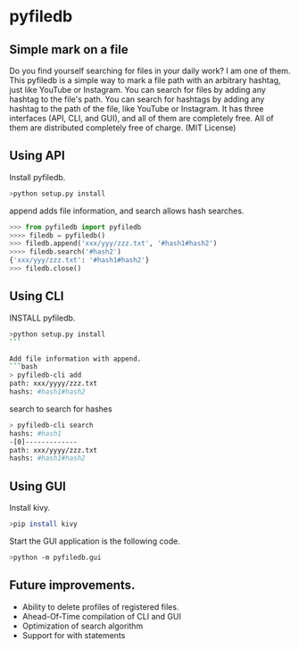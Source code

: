 # pyfiledb

## Simple mark on a file
Do you find yourself searching for files in your daily work?
I am one of them.
This pyfiledb is a simple way to mark a file path with an arbitrary hashtag, just like YouTube or Instagram.
You can search for files by adding any hashtag to the file's path.
You can search for hashtags by adding any hashtag to the path of the file, like YouTube or Instagram.
It has three interfaces (API, CLI, and GUI), and all of them are completely free.
All of them are distributed completely free of charge. (MIT License)

## Using API
Install pyfiledb.
```bash
>python setup.py install
```

append adds file information, and search allows hash searches.
```python
>>> from pyfiledb import pyfiledb
>>>> filedb = pyfiledb()
>>> filedb.append('xxx/yyy/zzz.txt', '#hash1#hash2')
>>>> filedb.search('#hash2')
{'xxx/yyy/zzz.txt': '#hash1#hash2'}
>>> filedb.close()
```

## Using CLI
INSTALL pyfiledb.
````bash
>python setup.py install
```

Add file information with append.
```bash
> pyfiledb-cli add
path: xxx/yyyy/zzz.txt  
hashs: #hash1#hash2
````

search to search for hashes
```bash
> pyfiledb-cli search
hashs: #hash1 
-[0]-------------
path: xxx/yyyy/zzz.txt
hashs: #hash1#hash2
```

## Using GUI
Install kivy.
```bash
>pip install kivy
```

Start the GUI application is the following code.
```bash
>python -m pyfiledb.gui
```


## Future improvements.
* Ability to delete profiles of registered files.
* Ahead-Of-Time compilation of CLI and GUI
* Optimization of search algorithm
* Support for with statements
